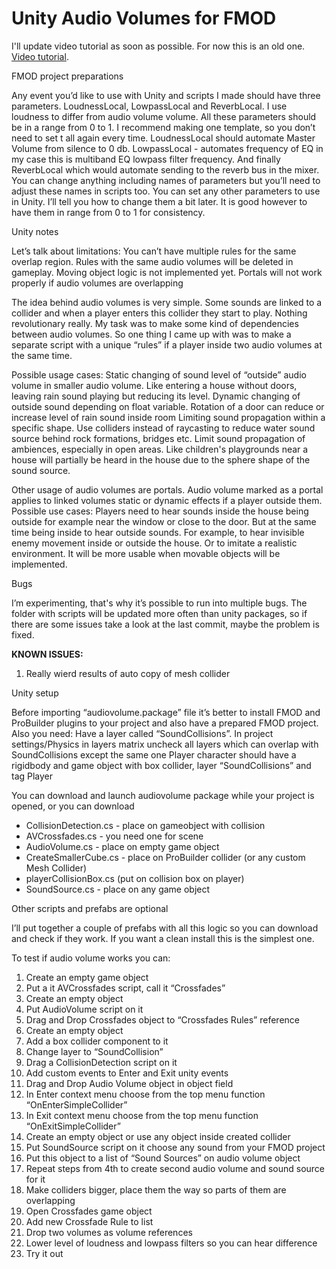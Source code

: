 # Unity Audio Volumes for FMOD

I'll update video tutorial as soon as possible. For now this is an old one. 
[Video tutorial](https://youtu.be/A-vbIf3PII4?si=5kLcB9O0T-qnkk9I).

FMOD project preparations

Any event you’d like to use with Unity and scripts I made should have three parameters. LoudnessLocal, LowpassLocal and ReverbLocal. I use loudness to differ from audio volume volume. All these parameters should be in a range from 0 to 1. 
I recommend making one template, so you don’t need to set t all again every time. 
LoudnessLocal should automate Master Volume from silence to 0 db. LowpassLocal -  automates frequency of EQ in my case this is multiband EQ lowpass filter frequency. And finally ReverbLocal which would automate sending to the reverb bus in the mixer. 
You can change anything including names of parameters but you’ll need to adjust these names in scripts too. 
You can set any other parameters to use in Unity. I’ll tell you how to change them a bit later. 
It is good however to have them in range from 0 to 1 for consistency.


Unity notes

Let’s talk about limitations: 
You can’t have multiple rules for the same overlap region. Rules with the same audio volumes will be deleted in gameplay. 
Moving object logic is not implemented yet.
Portals will not work properly if audio volumes are overlapping

The idea behind audio volumes is very simple. 
Some sounds are linked to a collider and when a player enters this collider they start to play. Nothing revolutionary really. My task was to make some kind of dependencies between audio volumes.
So one thing I came up with was to make a separate script with a unique “rules” if a player inside two audio volumes at the same time. 

Possible usage cases:
Static changing of sound level of “outside” audio volume in smaller audio volume. Like entering a house without doors, leaving rain sound playing but reducing its level. 
Dynamic changing of outside sound depending on float variable. Rotation of a door can reduce or increase level of rain sound inside room 
Limiting sound propagation within a specific shape. Use colliders instead of raycasting to reduce water sound source behind rock formations, bridges etc.
Limit sound propagation of ambiences, especially in open areas. Like children's playgrounds near a house will partially be heard in the house due to the sphere shape of the sound source.

Other usage of audio volumes are portals. Audio volume marked as a portal applies to linked volumes static or dynamic effects if a player outside them. 
Possible use cases:
Players need to hear sounds inside the house being outside for example near the window or close to the door. But at the same time being inside to hear outside sounds. For example, to hear invisible enemy movement inside or outside the house. Or to imitate a realistic environment. 
It will be more usable when movable objects will be implemented. 

Bugs

I’m experimenting, that's why it’s possible to run into multiple bugs. The folder with scripts will be updated more often than unity packages, so if there are some issues take a look at the last commit, maybe the problem is fixed. 

**KNOWN ISSUES:**
1. Really wierd results of auto copy of mesh collider

Unity setup

Before importing “audiovolume.package” file it’s better to install FMOD and ProBuilder plugins to your project and also have a prepared FMOD project. Also you need: 
Have a layer called “SoundCollisions”. 
In project settings/Physics in layers matrix uncheck all layers which can overlap with SoundCollisions except the same one
Player character should have a rigidbody and game object with box collider, layer “SoundCollisions” and tag Player

You can download and launch audiovolume package while your project is opened, or you can download 
- CollisionDetection.cs - place on gameobject with collision 
- AVCrossfades.cs - you need one for scene
- AudioVolume.cs - place on empty game object
- CreateSmallerCube.cs - place on ProBuilder collider (or any custom Mesh Collider)
- playerCollisionBox.cs (put on collision box on player)
- SoundSource.cs - place on any game object

Other scripts and prefabs are optional

I’ll put together a couple of prefabs with all this logic so you can download and check  if they work. If you want a clean install this is the simplest one. 

To test if audio volume works you can:
1. Create an empty game object 
2. Put a it AVCrossfades script, call it “Crossfades”
3. Create an empty object
4. Put AudioVolume script on it
5. Drag and Drop Crossfades object to “Crossfades Rules” reference
6. Create an empty object
7. Add a box collider component to it
8. Change layer to “SoundCollision”
9. Drag a CollisionDetection script on it
10. Add custom events to Enter and Exit unity events
11. Drag and Drop Audio Volume object in object field
12. In Enter context menu choose from the top menu function “OnEnterSimpleCollider”
13. In Exit context menu choose from the top menu function “OnExitSimpleCollider”
14. Create an empty object or use any object inside created collider
15. Put SoundSource script on it choose any sound from your FMOD project
16. Put this object to a list of “Sound Sources” on audio volume object
17. Repeat steps from 4th to create second audio volume and sound source for it
18. Make colliders bigger, place them the way so parts of them are overlapping
19. Open Crossfades game object
20. Add new Crossfade Rule to list
21. Drop two volumes as volume references
22. Lower level of loudness and lowpass filters so you can hear difference
23. Try it out

